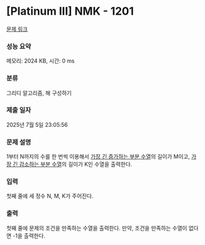 # [Platinum III] NMK - 1201 

[문제 링크](https://www.acmicpc.net/problem/1201) 

### 성능 요약

메모리: 2024 KB, 시간: 0 ms

### 분류

그리디 알고리즘, 해 구성하기

### 제출 일자

2025년 7월 5일 23:05:56

### 문제 설명

<p>1부터 N까지의 수를 한 번씩 이용해서 <a href="/problem/11053">가장 긴 증가하는 부분 수열</a>의 길이가 M이고, <a href="/problem/11722">가장 긴 감소하는 부분 수열</a>의 길이가 K인 수열을 출력한다.</p>

### 입력 

 <p>첫째 줄에 세 정수 N, M, K가 주어진다.</p>

### 출력 

 <p>첫째 줄에 문제의 조건을 만족하는 수열을 출력한다. 만약, 조건을 만족하는 수열이 없다면 -1을 출력한다.</p>

